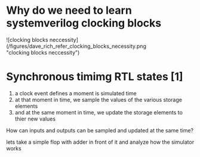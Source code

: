 # Why do we need to learn systemverilog clocking blocks  #
![clocking blocks neccessity](/figures/dave_rich_refer_clocking_blocks_necessity.png \
"clocking blocks neccessity")

# Synchronous timimg RTL states [1] #
1. a clock event defines a moment is simulated time
2. at that moment in time, we sample the values of the various storage elements
3. and at the same moment in time, we update the storage elements to thier new values

How can inputs and outputs can be sampled and updated at the same time?

lets take a simple flop with adder in front of it and analyze how the simulator works



